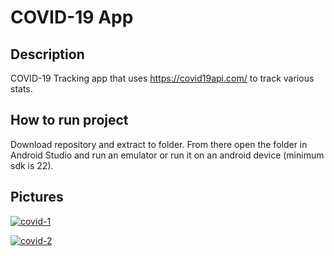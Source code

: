 COVID-19 App 
=========================
Description
-------------------
COVID-19 Tracking app that uses https://covid19api.com/ to track various stats.

How to run project
--------------------  
Download repository and extract to folder. From there open the folder in Android Studio and run an emulator or run it on an android device (minimum sdk is 22).

Pictures  
--------
<a href="https://imgbb.com/"><img src="https://i.ibb.co/bWzbWt2/covid-1.png" alt="covid-1" border="0" /></a>

<a href="https://imgbb.com/"><img src="https://i.ibb.co/NWdVmXt/covid-2.png" alt="covid-2" border="0" /></a>




